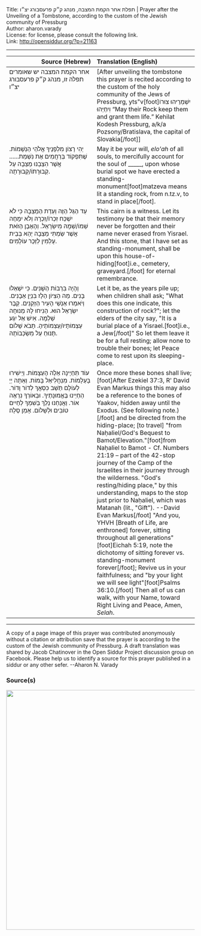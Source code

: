 <html>
<head></head>
<body>
Title: תפלת אחר הקמת המצבה, מנהג ק״ק פרעסבורג יצ״ו | Prayer after the Unveiling of a Tombstone, according to the custom of the Jewish community of Pressburg<br />
Author: aharon.varady<br />
License: for license, please consult the following link.<br />
Link: <a href="http://opensiddur.org/?p=21163">http://opensiddur.org/?p=21163</a>
<p />
<hr />

<table style="margin-left: auto;margin-right: auto;" class="draggable">
<thead><tr><th id="x" style="text-align: right;">Source (Hebrew)</th><th style="text-align: left;">Translation (English)</th></tr></thead>
<tbody>
<tr><td style="vertical-align:top;" width="46%">
<div class="commentary"><span lang="he">
אחר הקמת המצבה 
יש שאומרים תפלה זו, 
מנהג ק״ק פרעסבורג יצ״ו
</span></div></td>
 
<td style="vertical-align:top;" width="53%">
<div class="english">
[After unveiling the tombstone 
this prayer is recited 
according to the custom of the holy community of the Jews of Pressburg, yts"v[foot]<span class="hebrew">יִשְׁמְרֵיהוּ צוּרוֹ וִיחַיֵּהוּ</span> “May their Rock keep them and grant them life.” Kehilat Kodesh Pressburg, a/k/a Pozsony/Bratislava, the capital of Slovakia[/foot]]
</div></td></tr>


<tr><td style="vertical-align:top;" width="46%">
<div class="liturgy"><span lang="he">
יְהִי רָצוֹן מִלְפָנֶיךָ אֱלֹהֵי הַנְשָׁמוֹת. 
שֶׁתִּפְקוֹד בְּרַחֲמִים אֶת נִשְׁמַת......
אֲשֶׁר הִצַבְנוּ מַצֵבָה עַל קְבוּרָתוֹ/קְבוּרָתָה. 
</span></div></td>
 
<td style="vertical-align:top;" width="53%">
<div class="english">
May it be your will, <em>elo'ah</em> of all souls, 
to mercifully account for the soul of _____, 
upon whose burial spot we have erected a standing-monument[foot]matzeva means lit a standing rock, from n.tz.v, to stand in place[/foot]. 
</div></td></tr>


<tr><td style="vertical-align:top;" width="46%">
<div class="liturgy"><span lang="he">
עֵד הַגַל הַזֶה 
וְעֵדַת הַמַצֵבָה 
כִּי לֹא יִשְׁכַּח זִכְרוֹ/זִכְרָהּ 
וְלֹא יִמָחֶה שְׁמוֹ/שְׁמָהּ מִיִשְׂרָאֵל. 
וְהָאֶבֶן הַזֹאת אֲשֶׁר שַׂמְתִּי מַצֵבָה 
יְהֵא בְּבֵית עָלְמִין 
לְזֵכֶר עוֹלָמִים. 
</span></div></td>
 
<td style="vertical-align:top;" width="53%">
<div class="english">
This cairn is a witness. 
Let its testimony be 
that their memory never be forgotten 
and their name never erased from Yisrael. 
And this stone, that I have set as standing-monument, 
shall be upon this house-of-hiding[foot]i.e., cemetery, graveyard.[/foot] 
for eternal remembrance. 
</div></td></tr>


<tr><td style="vertical-align:top;" width="46%">
<div class="liturgy"><span lang="he">
וְהָיָה בִּרְבוֹת הַשָׁנִים. 
כִּי יִשְׁאַלוּ בָּנִים. 
מַה הַצִיוֹן הַלָז בִּנְיַן אַבָנִים. 
וְיֹאמְרוּ אַנְשֵׁי הָעִיר הַזְקֵנִים. 
קֵבֶר יִשְׂרָאֵל הוּא. 
הַנִיחוּ לָהּ מְנוּחָה שְׁלֵמָה. 
אִישׁ אַל יִגַע עַצְמוֹתָיו/עַצְמוֹתֶיהָ. 
תָּבֹא שָׁלוֹם תָּנוּחַ עַל מִשְׂכְּבוֹתָהּ. 
</span></div></td>
 
<td style="vertical-align:top;" width="53%">
<div class="english">
Let it be, as the years pile up; 
when children shall ask; 
"What does this one indicate, this construction of rock?"; 
let the elders of the city say, 
"It is a burial place of a Yisrael.[foot]i.e., a Jew[/foot]" 
So let them leave it be for a full resting; 
allow none to trouble their bones; 
let Peace come to rest upon its sleeping-place. 
</div></td></tr>


<tr><td style="vertical-align:top;" width="46%">
<div class="liturgy"><span lang="he">
עוֹד תְּחַיֶינָה אֵלֶה הָעַצָמוֹת. 
וְיֵישִׁירוּ בָּעַלָמוֹת. 
מִנַחֲלִיאֵל בָּמוֹת. 
וְאַתָּה יְיָ לְעוֹלָם 
תֵּשֵׁב כִּסְאֲךְ לְדוֹר וָדוֹר. 
הַחְיֵינוּ בֶּאֱמוּנָתֶיךָ. 
וּבְאוֹרְךָ נִרְאֶה אוֹר. 
וַאֲנַחְנוּ נֵלֵךְ 
בְּשִׁמְךָ 
לְחַיִים טוֹבִים וּלְשָׁלוֹם. 
אָמֵן סֶלָה׃
</span></div></td>
 
<td style="vertical-align:top;" width="53%">
<div class="english">
Once more these bones shall live;[foot]After Ezekiel 37:3, R' David Evan Markus things this may also be a reference to the bones of Yaakov, hidden away until the Exodus. (See following note.)[/foot]
and be directed from the hiding-place; 
[to travel] "from Naḥaliel/God's Bequest to Bamot/Elevation."[foot]from Naḥaliel to Bamot - Cf. Numbers 21:19 – part of the 42-stop journey of the Camp of the Israelites in their journey through the wilderness. "God's resting/hiding place," by this understanding, maps to the stop just prior to Naḥaliel, which was Matanah (lit., "Gift"). --David Evan Markus[/foot]  
"And you, YHVH [Breath of Life, are enthroned] forever, 
sitting throughout all generations"[foot]Eichah 5:19, note the dichotomy of sitting forever vs. standing-monument forever[/foot]; 
Revive us in your faithfulness; 
and "by your light we will see light"[foot]Psalms 36:10.[/foot] 
Then all of us can walk, 
with your Name, 
toward Right Living and Peace, 
Amen, <em>Selah</em>.
</div></td></tr>
</tbody></table>

<hr />

A copy of a page image of this prayer was contributed anonymously without a citation or attribution save that the prayer is according to the custom of the Jewish community of Pressburg. A draft translation was shared by Jacob Chatinover in the Open Siddur Project discussion group on Facebook. Please help us to identify a source for this prayer published in a siddur or any other sefer. --Aharon N. Varady

<h3>Source(s)</h3>

<a href="https://opensiddur.org/wp-content/uploads/2018/08/20180102_105121-e1534466641742.jpg"><img src="https://opensiddur.org/wp-content/uploads/2018/08/20180102_105121-e1534466641742-1024x1024.jpg" alt="" width="640" height="640" class="alignnone size-large wp-image-21164" /></a>
</body>
</html>